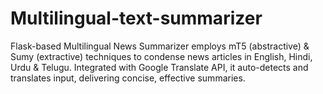 # Multilingual-text-summarizer
Flask-based Multilingual News Summarizer employs mT5 (abstractive) &amp; Sumy (extractive) techniques to condense news articles in English, Hindi, Urdu &amp; Telugu. Integrated with Google Translate API, it auto-detects and translates input, delivering concise, effective summaries.
